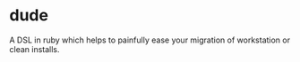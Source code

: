 dude
====

A DSL in ruby which helps to painfully ease your migration of workstation or clean installs.
